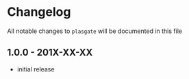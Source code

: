 # Changelog

All notable changes to `plasgate` will be documented in this file

## 1.0.0 - 201X-XX-XX

- initial release
